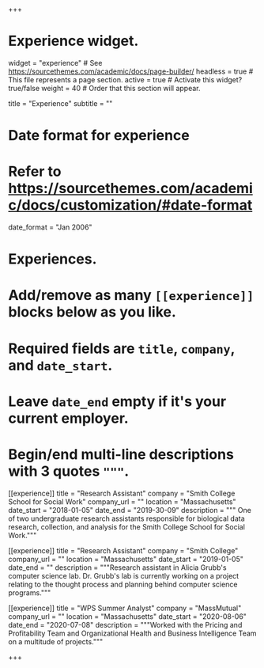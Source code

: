 +++
# Experience widget.
widget = "experience"  # See https://sourcethemes.com/academic/docs/page-builder/
headless = true  # This file represents a page section.
active = true  # Activate this widget? true/false
weight = 40  # Order that this section will appear.

title = "Experience"
subtitle = ""

# Date format for experience
#   Refer to https://sourcethemes.com/academic/docs/customization/#date-format
date_format = "Jan 2006"

# Experiences.
#   Add/remove as many `[[experience]]` blocks below as you like.
#   Required fields are `title`, `company`, and `date_start`.
#   Leave `date_end` empty if it's your current employer.
#   Begin/end multi-line descriptions with 3 quotes `"""`.
[[experience]]
  title = "Research Assistant"
  company = "Smith College School for Social Work"
  company_url = ""
  location = "Massachusetts"
  date_start = "2018-01-05"
  date_end = "2019-30-09"
  description = """ One of two undergraduate research assistants responsible for biological data research, collection, and analysis for the Smith College School for Social Work."""

[[experience]]
  title = "Research Assistant"
  company = "Smith College"
  company_url = ""
  location = "Massachusetts"
  date_start = "2019-01-05"
  date_end = ""
  description = """Research assistant in Alicia Grubb's computer science lab. Dr. Grubb's lab is currently working on a project relating to the thought process and planning behind computer science programs."""
  
[[experience]]
  title = "WPS Summer Analyst"
  company = "MassMutual"
  company_url = ""
  location = "Massachusetts"
  date_start = "2020-08-06"
  date_end = "2020-07-08"
  description = """Worked with the Pricing and Profitability Team and Organizational Health and Business Intelligence Team on a multitude of projects."""
  

+++
